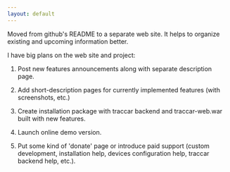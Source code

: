```yaml
---
layout: default
---
```


Moved from github's README to a separate web site. It helps to organize existing and upcoming information better.

I have big plans on the web site and project:

1) Post new features announcements along with separate description page.

2) Add short-description pages for currently implemented features (with screenshots, etc.)

3) Create installation package with traccar backend and traccar-web.war built with new features.

4) Launch online demo version.

5) Put some kind of 'donate' page or introduce paid support (custom development, installation help, devices configuration help, traccar backend help, etc.).